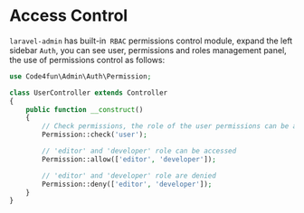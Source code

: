 # Access Control


`laravel-admin` has built-in` RBAC` permissions control module, expand the left sidebar `Auth`, you can see user, permissions and roles management panel, the use of permissions control as follows:

```php
use Code4fun\Admin\Auth\Permission;

class UserController extends Controller
{
    public function __construct()
    {
        // Check permissions, the role of the user permissions can be accessed
        Permission::check('user');

        // 'editor' and 'developer' role can be accessed
        Permission::allow(['editor', 'developer']);

        // 'editor' and 'developer' role are denied
        Permission::deny(['editor', 'developer']);
    }
}
```
